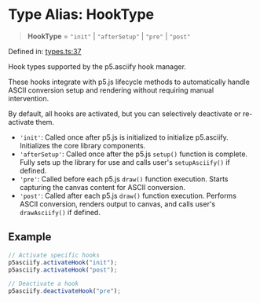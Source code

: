 # Type Alias: HookType

> **HookType** = `"init"` \| `"afterSetup"` \| `"pre"` \| `"post"`

Defined in: [types.ts:37](https://github.com/humanbydefinition/p5.asciify/blob/db219ebd919c345fc51a95258e4a8ccb5b2fd6a3/src/lib/types.ts#L37)

Hook types supported by the p5.asciify hook manager.

These hooks integrate with p5.js lifecycle methods to automatically handle
ASCII conversion setup and rendering without requiring manual intervention.

By default, all hooks are activated, but you can selectively deactivate or re-activate them.

- `'init'`: Called once after p5.js is initialized to initialize p5.asciify.
  Initializes the core library components.
- `'afterSetup'`: Called once after the p5.js `setup()` function is complete.
  Fully sets up the library for use and calls user's `setupAsciify()` if defined.
- `'pre'`: Called before each p5.js `draw()` function execution.
  Starts capturing the canvas content for ASCII conversion.
- `'post'`: Called after each p5.js `draw()` function execution.
  Performs ASCII conversion, renders output to canvas, and calls user's `drawAsciify()` if defined.

## Example

```typescript
// Activate specific hooks
p5asciify.activateHook("init");
p5asciify.activateHook("post");

// Deactivate a hook
p5asciify.deactivateHook("pre");
```
